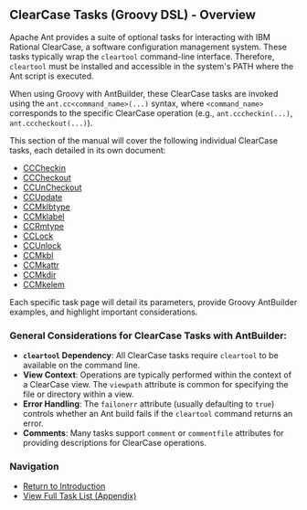 ## ClearCase Tasks (Groovy DSL) - Overview

Apache Ant provides a suite of optional tasks for interacting with IBM Rational ClearCase, a software configuration management system. These tasks typically wrap the `cleartool` command-line interface. Therefore, `cleartool` must be installed and accessible in the system's PATH where the Ant script is executed.

When using Groovy with AntBuilder, these ClearCase tasks are invoked using the `ant.cc<command_name>(...)` syntax, where `<command_name>` corresponds to the specific ClearCase operation (e.g., `ant.cccheckin(...)`, `ant.cccheckout(...)`).

This section of the manual will cover the following individual ClearCase tasks, each detailed in its own document:

*   [CCCheckin](CCCheckin_Task_Groovy.md)
*   [CCCheckout](CCCheckout_Task_Groovy.md)
*   [CCUnCheckout](CCUnCheckout_Task_Groovy.md)
*   [CCUpdate](CCUpdate_Task_Groovy.md)
*   [CCMklbtype](CCMklbtype_Task_Groovy.md)
*   [CCMklabel](CCMklabel_Task_Groovy.md)
*   [CCRmtype](CCRmtype_Task_Groovy.md)
*   [CCLock](CCLock_Task_Groovy.md)
*   [CCUnlock](CCUnlock_Task_Grovvy.md)
*   [CCMkbl](CCMkbl_Task_Groovy.md)
*   [CCMkattr](CCMkattr_Task_Groovy.md)
*   [CCMkdir](CCMkdir_Task_Groovy.md)
*   [CCMkelem](CCMkelem_Task_Groovy.md)

Each specific task page will detail its parameters, provide Groovy AntBuilder examples, and highlight important considerations.

### General Considerations for ClearCase Tasks with AntBuilder:

*   **`cleartool` Dependency**: All ClearCase tasks require `cleartool` to be available on the command line.
*   **View Context**: Operations are typically performed within the context of a ClearCase view. The `viewpath` attribute is common for specifying the file or directory within a view.
*   **Error Handling**: The `failonerr` attribute (usually defaulting to `true`) controls whether an Ant build fails if the `cleartool` command returns an error.
*   **Comments**: Many tasks support `comment` or `commentfile` attributes for providing descriptions for ClearCase operations.

### Navigation

*   [Return to Introduction](00-Introduction_Groovy_Ant_Manual.md)
*   [View Full Task List (Appendix)](Appendix_A_Ant_XML_to_Groovy_Mapping.md)


